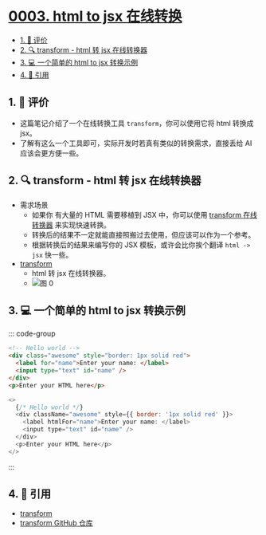 # [0003. html to jsx 在线转换](https://github.com/tnotesjs/TNotes.react/tree/main/notes/0003.%20html%20to%20jsx%20%E5%9C%A8%E7%BA%BF%E8%BD%AC%E6%8D%A2)

<!-- region:toc -->

- [1. 🫧 评价](#1--评价)
- [2. 🔍 transform - html 转 jsx 在线转换器](#2--transform---html-转-jsx-在线转换器)
- [3. 💻 一个简单的 html to jsx 转换示例](#3--一个简单的-html-to-jsx-转换示例)
- [4. 🔗 引用](#4--引用)

<!-- endregion:toc -->

## 1. 🫧 评价

- 这篇笔记介绍了一个在线转换工具 `transform`，你可以使用它将 html 转换成 jsx。
- 了解有这么一个工具即可，实际开发时若真有类似的转换需求，直接丢给 AI 应该会更方便一些。

## 2. 🔍 transform - html 转 jsx 在线转换器

- 需求场景
  - 如果你 有大量的 HTML 需要移植到 JSX 中，你可以使用 [transform 在线转换器](https://transform.tools/html-to-jsx) 来实现快速转换。
  - 转换后的结果不一定就能直接照搬过去使用，但应该可以作为一个参考。
  - 根据转换后的结果来编写你的 JSX 模板，或许会比你挨个翻译 `html -> jsx` 快一些。
- [transform][1]
  - html 转 jsx 在线转换器。
  - ![图 0](https://cdn.jsdelivr.net/gh/tnotesjs/imgs@main/2025-06-24-14-15-48.png)

## 3. 💻 一个简单的 html to jsx 转换示例

::: code-group

```html [1️⃣ 转换前的 html]
<!-- Hello world -->
<div class="awesome" style="border: 1px solid red">
  <label for="name">Enter your name: </label>
  <input type="text" id="name" />
</div>
<p>Enter your HTML here</p>
```

```js [2️⃣ 转换后得到的 jsx]
<>
  {/* Hello world */}
  <div className="awesome" style={{ border: '1px solid red' }}>
    <label htmlFor="name">Enter your name: </label>
    <input type="text" id="name" />
  </div>
  <p>Enter your HTML here</p>
</>
```

:::

## 4. 🔗 引用

- [transform][1]
- [transform GitHub 仓库][2]

[1]: https://transform.tools/html-to-jsx
[2]: https://github.com/ritz078/transform

